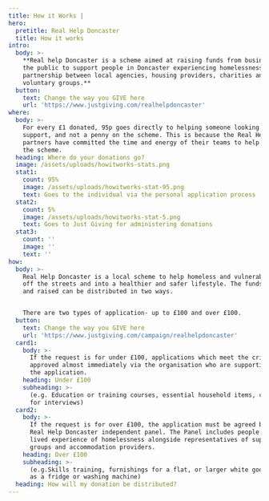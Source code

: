 ```yaml
---
title: How it Works |
hero:
  pretitle: Real Help Doncaster
  title: How it works
intro:
  body: >-
    **Real help Doncaster is a scheme aimed at raising funds from businesses and
    the public to support people in Doncaster experiencing homelessness. It is a
    partnership between local agencies, housing providers, charities and
    voluntary groups.**
  button:
    text: Change the way you GIVE here
    url: 'https://www.justgiving.com/realhelpdoncaster'
where:
  body: >-
    For every £1 donated, 95p goes directly to helping someone looking for
    support, and not a penny on the scheme. This is because the Real Help
    partners have committed the time and energy of their teams to help support
    the scheme.
  heading: Where do your donations go?
  image: /assets/uploads/howitworks-stats.png
  stat1:
    count: 95%
    image: /assets/uploads/howitworks-stat-95.png
    text: Goes to the individual via the personal application process
  stat2:
    count: 5%
    image: /assets/uploads/howitworks-stat-5.png
    text: Goes to Just Giving for administering donations
  stat3:
    count: ''
    image: ''
    text: ''
how:
  body: >-
    Real Help Doncaster is a local scheme to help homeless and vulnerable people
    off the streets and into a healthier and safer lifestyle. The funds donated
    and raised can be distributed in two ways.


    There are two types of application- up to £100 and over £100.
  button:
    text: Change the way you GIVE here
    url: 'https://www.justgiving.com/campaign/realhelpdoncaster'
  card1:
    body: >-
      If the request is for under £100, applications which meet the criteria are
      approved almost immediately via the organisation who are supporting with
      the application.
    heading: Under £100
    subheading: >-
      (e.g. Education or training courses, essential household items, clothes
      for interviews)
  card2:
    body: >-
      If the request is for over £100, the application must be agreed by the
      Real Help Doncaster independent panel. The Panel includes people with
      lived experience of homelessness alongside representatives of support
      groups and accommodation providers.
    heading: Over £100
    subheading: >-
      (e.g.Skills training, furnishings for a flat, or larger white goods such
      as a fridge or washing machine)
  heading: How will my donation be distributed?
---
```


